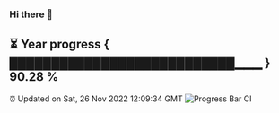 ### Hi there 👋
⏳ Year progress { ███████████████████████████▁▁▁ } 90.28 %
---
⏰ Updated on Sat, 26 Nov 2022 12:09:34 GMT
![Progress Bar CI](https://github.com/Moyi321/Moyi321/workflows/Progress%20Bar%20CI/badge.svg)
